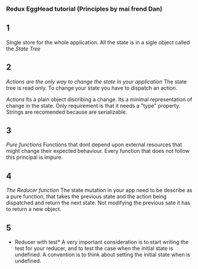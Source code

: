 ### Redux EggHead tutorial (Principles by mai frend Dan)
## 1
  Single store for the whole application. All the state is in a sigle object called the *State Tree*
## 2
  *Actions are the only way to change the state in your application*
  The state tree is read only. To change your state you have to dispatch an action.
  
  *Actions* 
  Its a plain object discribing a change.
  Its a minimal representation of change in the state.
  Only requirement is that it needs a "type" property.
  Strings are recomended because are serializable.

## 3 
  *Pure functions*
  Functions that dont depend upon external resources that might change their expected behaviour. Every function that does not follow this principal is impure.
  
## 4
  *The Reducer function*
  The state mutation in your app need to be describe as a pure function, that takes the previous state and the action being dispatched and return the next state.
  Not modifying the previous sate it has to return a new object.

## 5 
  * Reducer with test*
  A very important consideration is to start writing the test for your reducer, and to test the case when the initial state is undefined.
  A convention is to think about setting the initial state when is undefined.
  
  
